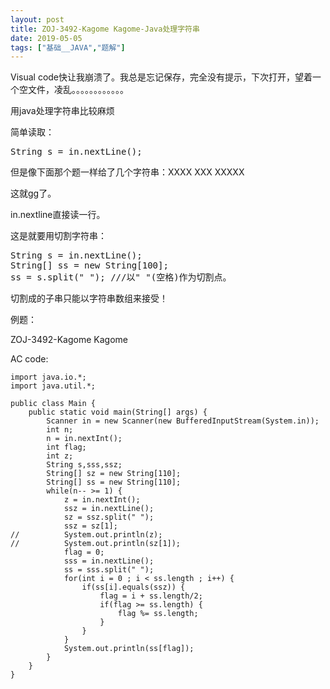 ```yaml
---
layout: post
title: ZOJ-3492-Kagome Kagome-Java处理字符串
date: 2019-05-05
tags: ["基础__JAVA","题解"]
---
```


<!-- wp:paragraph -->

Visual code快让我崩溃了。我总是忘记保存，完全没有提示，下次打开，望着一个空文件，凌乱。。。。。。。。。。。。

<!-- /wp:paragraph -->

<!-- wp:paragraph -->

用java处理字符串比较麻烦

<!-- /wp:paragraph -->

<!-- wp:paragraph -->

简单读取：

<!-- /wp:paragraph -->

<!-- wp:preformatted -->
<pre class="wp-block-preformatted">String s = in.nextLine();</pre>
<!-- /wp:preformatted -->

<!-- wp:paragraph -->

但是像下面那个题一样给了几个字符串：XXXX XXX XXXXX  

<!-- /wp:paragraph -->

<!-- wp:paragraph -->

这就gg了。

<!-- /wp:paragraph -->

<!-- wp:paragraph -->

in.nextline直接读一行。  

<!-- /wp:paragraph -->

<!-- wp:paragraph -->

这是就要用切割字符串：  

<!-- /wp:paragraph -->

<!-- wp:preformatted -->
<pre class="wp-block-preformatted">String s = in.nextLine();   
String[] ss = new String[100];    
ss = s.split(" "); ///以" "(空格)作为切割点。  
</pre>
<!-- /wp:preformatted -->

<!-- wp:paragraph -->

 切割成的子串只能以字符串数组来接受！

<!-- /wp:paragraph -->

<!-- wp:paragraph -->

例题：

<!-- /wp:paragraph -->

<!-- wp:paragraph -->

ZOJ-3492-Kagome Kagome

<!-- /wp:paragraph -->

<!-- wp:paragraph -->

AC code:

<!-- /wp:paragraph -->

<!-- wp:code -->

    import java.io.*;
    import java.util.*;

    public class Main {
    	public static void main(String[] args) {
    		Scanner in = new Scanner(new BufferedInputStream(System.in));
    		int n;
    		n = in.nextInt();
    		int flag;
    		int z;
    		String s,sss,ssz;
    		String[] sz = new String[110];
    		String[] ss = new String[110];
    		while(n-- >= 1) {
    			z = in.nextInt();
    			ssz = in.nextLine();
    			sz = ssz.split(" ");
    			ssz = sz[1];
    //			System.out.println(z);
    //			System.out.println(sz[1]);
    			flag = 0;
    			sss = in.nextLine();
    			ss = sss.split(" ");
    			for(int i = 0 ; i < ss.length ; i++) {
    				if(ss[i].equals(ssz)) {
    					flag = i + ss.length/2;
    					if(flag >= ss.length) {
    						flag %= ss.length;
    					}
    				}
    			}
    			System.out.println(ss[flag]);
    		}
    	}
    }

<!-- /wp:code -->

<!-- wp:paragraph -->

<!-- /wp:paragraph -->